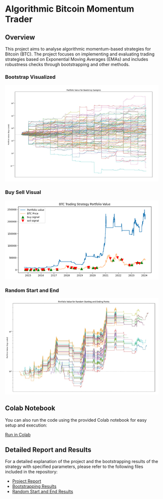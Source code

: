 # Algorithmic Bitcoin Momentum Trader
## Overview

This project aims to analyse algorithmic momentum-based strategies for Bitcoin (BTC). The project focuses on implementing and evaluating trading strategies based on Exponential Moving Averages (EMAs) and includes robustness checks through bootstrapping and other methods.

### Bootstrap Visualized
![Bootstrap Visualized](Visualizations/Bootstrap_Visualized.png)

### Buy Sell Visual
![Buy Sell Visual](Visualizations/Buy_Sell_visual.png)

### Random Start and End
![Random Start and End](Visualizations/Random_StartNEnd.png)

## Colab Notebook

You can also run the code using the provided Colab notebook for easy setup and execution:

[Run in Colab](https://colab.research.google.com/drive/1N5G0ZF7SOcaTzuPPo-gjM445cXxr4B5M?usp=sharing)

## Detailed Report and Results

For a detailed explanation of the project and the bootstrapping results of the strategy with specified parameters, please refer to the following files included in the repository:

- [Project Report](Report.pdf)
- [Bootstrapping Results](bootstrap_results.csv)
- [Random Start and End Results](Random_Start_and_End_Results.csv)


